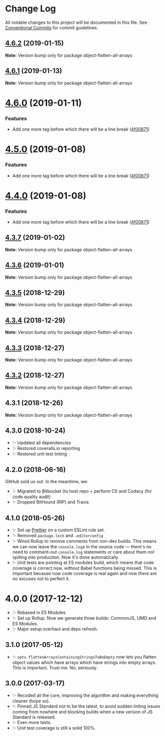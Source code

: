 # Change Log

All notable changes to this project will be documented in this file.
See [Conventional Commits](https://conventionalcommits.org) for commit guidelines.

## [4.6.2](https://bitbucket.org/codsen/codsen/src/master/packages/object-flatten-all-arrays/compare/object-flatten-all-arrays@4.6.1...object-flatten-all-arrays@4.6.2) (2019-01-15)

**Note:** Version bump only for package object-flatten-all-arrays





## [4.6.1](https://bitbucket.org/codsen/codsen/src/master/packages/object-flatten-all-arrays/compare/object-flatten-all-arrays@4.6.0...object-flatten-all-arrays@4.6.1) (2019-01-13)

**Note:** Version bump only for package object-flatten-all-arrays





# [4.6.0](https://bitbucket.org/codsen/codsen/src/master/packages/object-flatten-all-arrays/compare/object-flatten-all-arrays@4.3.7...object-flatten-all-arrays@4.6.0) (2019-01-11)

### Features

- Add one more tag before which there will be a line break ([4f00871](https://bitbucket.org/codsen/codsen/src/master/packages/object-flatten-all-arrays/commits/4f00871))

# [4.5.0](https://bitbucket.org/codsen/codsen/src/master/packages/object-flatten-all-arrays/compare/object-flatten-all-arrays@4.3.7...object-flatten-all-arrays@4.5.0) (2019-01-08)

### Features

- Add one more tag before which there will be a line break ([4f00871](https://bitbucket.org/codsen/codsen/src/master/packages/object-flatten-all-arrays/commits/4f00871))

# [4.4.0](https://bitbucket.org/codsen/codsen/src/master/packages/object-flatten-all-arrays/compare/object-flatten-all-arrays@4.3.7...object-flatten-all-arrays@4.4.0) (2019-01-08)

### Features

- Add one more tag before which there will be a line break ([4f00871](https://bitbucket.org/codsen/codsen/src/master/packages/object-flatten-all-arrays/commits/4f00871))

## [4.3.7](https://bitbucket.org/codsen/codsen/src/master/packages/object-flatten-all-arrays/compare/object-flatten-all-arrays@4.3.6...object-flatten-all-arrays@4.3.7) (2019-01-02)

**Note:** Version bump only for package object-flatten-all-arrays

## [4.3.6](https://bitbucket.org/codsen/codsen/src/master/packages/object-flatten-all-arrays/compare/object-flatten-all-arrays@4.3.5...object-flatten-all-arrays@4.3.6) (2019-01-01)

**Note:** Version bump only for package object-flatten-all-arrays

## [4.3.5](https://bitbucket.org/codsen/codsen/src/master/packages/object-flatten-all-arrays/compare/object-flatten-all-arrays@4.3.4...object-flatten-all-arrays@4.3.5) (2018-12-29)

**Note:** Version bump only for package object-flatten-all-arrays

## [4.3.4](https://bitbucket.org/codsen/codsen/src/master/packages/object-flatten-all-arrays/compare/object-flatten-all-arrays@4.3.3...object-flatten-all-arrays@4.3.4) (2018-12-29)

**Note:** Version bump only for package object-flatten-all-arrays

## [4.3.3](https://bitbucket.org/codsen/codsen/src/master/packages/object-flatten-all-arrays/compare/object-flatten-all-arrays@4.3.2...object-flatten-all-arrays@4.3.3) (2018-12-27)

**Note:** Version bump only for package object-flatten-all-arrays

## [4.3.2](https://bitbucket.org/codsen/codsen/src/master/packages/object-flatten-all-arrays/compare/object-flatten-all-arrays@4.3.1...object-flatten-all-arrays@4.3.2) (2018-12-27)

**Note:** Version bump only for package object-flatten-all-arrays

## 4.3.1 (2018-12-26)

**Note:** Version bump only for package object-flatten-all-arrays

## 4.3.0 (2018-10-24)

- ✨ Updated all dependencies
- ✨ Restored coveralls.io reporting
- ✨ Restored unit test linting

## 4.2.0 (2018-06-16)

GitHub sold us out. In the meantime, we:

- ✨ Migrated to Bitbucket (to host repo + perform CI) and Codacy (for code quality audit)
- ✨ Dropped BitHound (RIP) and Travis

## 4.1.0 (2018-05-26)

- ✨ Set up [Prettier](https://prettier.io) on a custom ESLint rule set.
- ✨ Removed `package.lock` and `.editorconfig`
- ✨ Wired Rollup to remove comments from non-dev builds. This means we can now leave the `console.log`s in the source code — there's no need to comment-out `console.log` statements or care about them not spilling into production. Now it's done automatically.
- ✨ Unit tests are pointing at ES modules build, which means that code coverage is correct now, without Babel functions being missed. This is important because now code coverage is real again and now there are no excuses not to perfect it.

# 4.0.0 (2017-12-12)

- ✨ Rebased in ES Modules
- ✨ Set up Rollup. Now we generate three builds: CommonJS, UMD and ES Modules.
- ✨ Major setup overhaul and deps refresh.

## 3.1.0 (2017-05-12)

- ✨ `opts.flattenArraysContainingStringsToBeEmpty` now lets you flatten object values which have arrays which have strings into empty arrays. This is important. Trust me. No, seriously.

## 3.0.0 (2017-03-17)

- ✨ Recoded all the core, improving the algorithm and making everything cleaner (hope so).
- ✨ Pinned JS Standard not to be the latest, to avoid sudden linting issues coming from nowhere and blocking builds when a new version of JS Standard is released.
- ✨ Even more tests.
- ✨ Unit test coverage is still a solid 100%.
